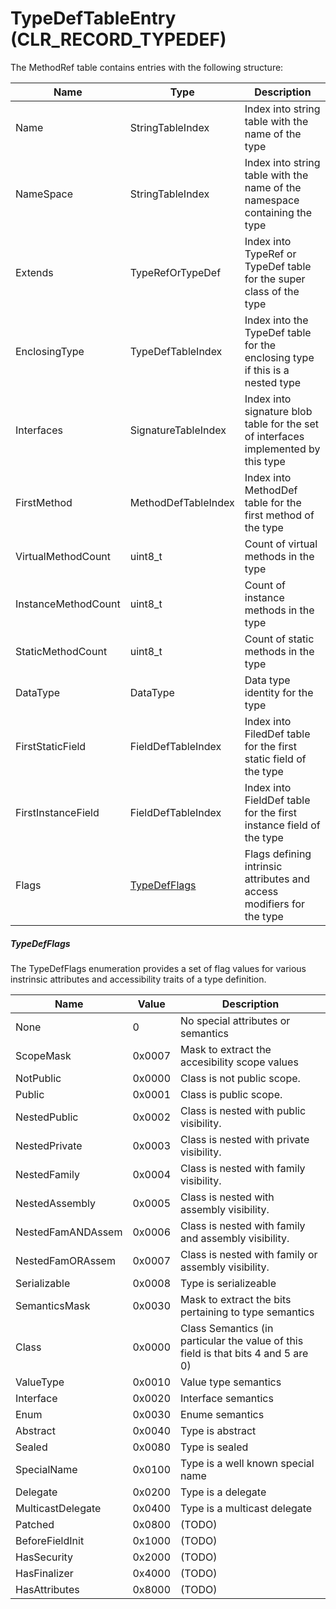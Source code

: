 # TypeDefTableEntry (CLR_RECORD_TYPEDEF)
The MethodRef table contains entries with the following structure:

| Name          | Type                 | Description  
|---------------|----------------------|------------  
| Name          | StringTableIndex     | Index into string table with the name of the type
| NameSpace     | StringTableIndex     | Index into string table with the name of the namespace containing the type
| Extends       | TypeRefOrTypeDef     | Index into TypeRef or TypeDef table for the super class of the type
| EnclosingType | TypeDefTableIndex    | Index into the TypeDef table for the enclosing type if this is a nested type
| Interfaces    | SignatureTableIndex  | Index into signature blob table for the set of interfaces implemented by this type
| FirstMethod   | MethodDefTableIndex  | Index into MethodDef table for the first method of the type
| VirtualMethodCount | uint8_t         | Count of virtual methods in the type
| InstanceMethodCount | uint8_t        | Count of instance methods in the type
| StaticMethodCount | uint8_t          | Count of static methods in the type
| DataType      | DataType             | Data type identity for the type
| FirstStaticField | FieldDefTableIndex | Index into FiledDef table for the first static field of the type
| FirstInstanceField | FieldDefTableIndex | Index into FieldDef table for the first instance field of the type
| Flags         | [TypeDefFlags](#TypeDefFLags) | Flags defining intrinsic attributes and access modifiers for the type

##### TypeDefFlags
The TypeDefFlags enumeration provides a set of flag values for various instrinsic attributes 
and accessibility traits of a type definition.


| Name               | Value  | Description  
|--------------------|--------|------------
|               None | 0      | No special attributes or semantics
|          ScopeMask | 0x0007 | Mask to extract the accesibility scope values
|          NotPublic | 0x0000 | Class is not public scope.
|             Public | 0x0001 | Class is public scope.
|       NestedPublic | 0x0002 | Class is nested with public visibility.
|      NestedPrivate | 0x0003 | Class is nested with private visibility.
|       NestedFamily | 0x0004 | Class is nested with family visibility.
|     NestedAssembly | 0x0005 | Class is nested with assembly visibility.
|  NestedFamANDAssem | 0x0006 | Class is nested with family and assembly visibility.
|   NestedFamORAssem | 0x0007 | Class is nested with family or assembly visibility.
|       Serializable | 0x0008 | Type is serializeable
|      SemanticsMask | 0x0030 | Mask to extract the bits pertaining to type semantics
|              Class | 0x0000 | Class Semantics (in particular the value of this field is that bits 4 and 5 are 0)
|          ValueType | 0x0010 | Value type semantics
|          Interface | 0x0020 | Interface semantics
|               Enum | 0x0030 | Enume semantics
|           Abstract | 0x0040 | Type is abstract
|             Sealed | 0x0080 | Type is sealed
|        SpecialName | 0x0100 | Type is a well known special name
|           Delegate | 0x0200 | Type is a delegate
|  MulticastDelegate | 0x0400 | Type is a multicast delegate
|            Patched | 0x0800 | (TODO)
|    BeforeFieldInit | 0x1000 | (TODO)
|        HasSecurity | 0x2000 | (TODO)
|       HasFinalizer | 0x4000 | (TODO)
|      HasAttributes | 0x8000 | (TODO)


